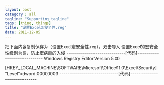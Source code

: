 ```yaml
---
layout: post
category : all
tagline: "Supporting tagline"
tags: [thing, things]
title: "设置Excel宏安全性.reg"
date: 2011-12-05
---
```

把下面内容复制保存为（设置Excel宏安全性.reg），双击导入
设置Excel的宏安全性级别为高，防止宏病毒的入侵
------------------------------[代码]------------------------------
Windows Registry Editor Version 5.00

[HKEY_LOCAL_MACHINE\SOFTWARE\Microsoft\Office\11.0\Excel\Security]
&quot;Level&quot;=dword:00000003
------------------------------[代码]------------------------------
